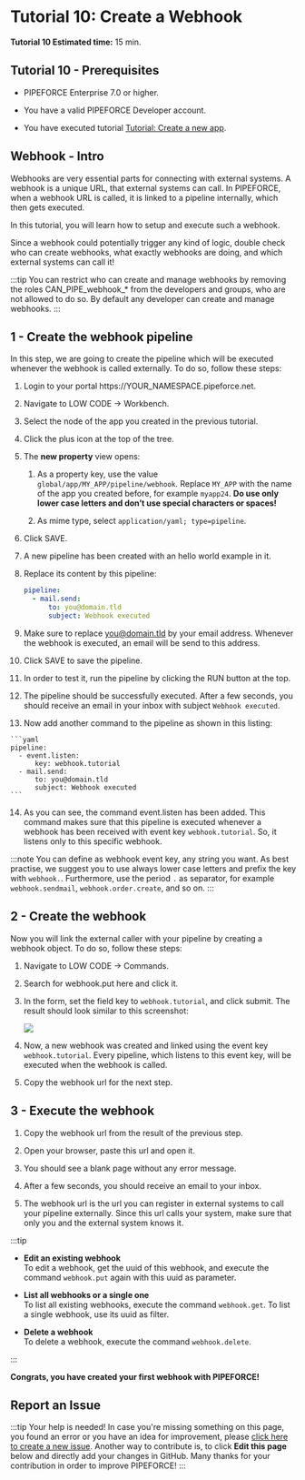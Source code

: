 # Tutorial 10: Create a Webhook

**Tutorial 10 Estimated time:** 15 min.

## Tutorial 10 - Prerequisites

*   PIPEFORCE Enterprise 7.0 or higher.
    
*   You have a valid PIPEFORCE Developer account.
    
*   You have executed tutorial [Tutorial: Create a new app](../tutorials/create-app).
    

## Webhook - Intro

Webhooks are very essential parts for connecting with external systems. A webhook is a unique URL, that external systems can call. In PIPEFORCE, when a webhook URL is called, it is linked to a pipeline internally, which then gets executed.

In this tutorial, you will learn how to setup and execute such a webhook.

Since a webhook could potentially trigger any kind of logic, double check who can create webhooks, what exactly webhooks are doing, and which external systems can call it!  
  
:::tip 
You can restrict who can create and manage webhooks by removing the roles CAN\_PIPE\_webhook\_\* from the developers and groups, who are not allowed to do so. By default any developer can create and manage webhooks.
:::

## 1 - Create the webhook pipeline


In this step, we are going to create the pipeline which will be executed whenever the webhook is called externally. To do so, follow these steps:

1.  Login to your portal https://YOUR\_NAMESPACE.pipeforce.net.
    
2.  Navigate to LOW CODE → Workbench.
    
3.  Select the node of the app you created in the previous tutorial.
    
4.  Click the plus icon at the top of the tree.
    
5.  The **new property** view opens:
    
    1.  As a property key, use the value `global/app/MY_APP/pipeline/webhook`. Replace `MY_APP` with the name of the app you created before, for example `myapp24`. **Do use only lower case letters and don’t use special characters or spaces!**
        
    2.  As mime type, select `application/yaml; type=pipeline`.
        
6.  Click SAVE.
    
7.  A new pipeline has been created with an hello world example in it.
    
8.  Replace its content by this pipeline:
    
    ```yaml
    pipeline:
      - mail.send:
          to: you@domain.tld
          subject: Webhook executed
    ```
    
9.  Make sure to replace you@domain.tld by your email address. Whenever the webhook is executed, an email will be send to this address.
    
10.  Click SAVE to save the pipeline.
    
11.  In order to test it, run the pipeline by clicking the RUN button at the top.
    
12.  The pipeline should be successfully executed. After a few seconds, you should receive an email in your inbox with subject `Webhook executed`.
    
13.  Now add another command to the pipeline as shown in this listing:
    
    ```yaml
    pipeline:
      - event.listen:
          key: webhook.tutorial
      - mail.send:
          to: you@domain.tld
          subject: Webhook executed
    ```
    
14.  As you can see, the command event.listen has been added. This command makes sure that this pipeline is executed whenever a webhook has been received with event key `webhook.tutorial`. So, it listens only to this specific webhook.
    

:::note 
You can define as webhook event key, any string you want. As best practise, we suggest you to use always lower case letters and prefix the key with `webhook.`. Furthermore, use the period `.` as separator, for example `webhook.sendmail`, `webhook.order.create`, and so on.
:::

## 2 - Create the webhook

Now you will link the external caller with your pipeline by creating a webhook object. To do so, follow these steps:

1.  Navigate to LOW CODE → Commands.
    
2.  Search for webhook.put here and click it.
    
3.  In the form, set the field key to `webhook.tutorial`, and click submit. The result should look similar to this screenshot:  
    
    ![](../img/grafik-20210720-145538.png)
4.  Now, a new webhook was created and linked using the event key `webhook.tutorial`. Every pipeline, which listens to this event key, will be executed when the webhook is called.
    
5.  Copy the webhook url for the next step.
    

## 3 - Execute the webhook

1.  Copy the webhook url from the result of the previous step.
    
2.  Open your browser, paste this url and open it.
    
3.  You should see a blank page without any error message.
    
4.  After a few seconds, you should receive an email to your inbox.
    
5.  The webhook url is the url you can register in external systems to call your pipeline externally. Since this url calls your system, make sure that only you and the external system knows it.
    

:::tip

*   **Edit an existing webhook**  
    To edit a webhook, get the uuid of this webhook, and execute the command `webhook.put` again with this uuid as parameter.
    
*   **List all webhooks or a single one**  
    To list all existing webhooks, execute the command `webhook.get`. To list a single webhook, use its uuid as filter.
    
*   **Delete a webhook**  
    To delete a webhook, execute the command `webhook.delete`.

:::
    

**Congrats, you have created your first webhook with PIPEFORCE!**

## Report an Issue
:::tip Your help is needed!
In case you're missing something on this page, you found an error or you have an idea for improvement, please [click here to create a new issue](https://github.com/pipeforce/pipeforce.github.io/issues). Another way to contribute is, to click **Edit this page** below and directly add your changes in GitHub. Many thanks for your contribution in order to improve PIPEFORCE!
:::
